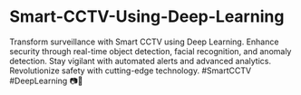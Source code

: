 # Smart-CCTV-Using-Deep-Learning
Transform surveillance with Smart CCTV using Deep Learning. Enhance security through real-time object detection, facial recognition, and anomaly detection. Stay vigilant with automated alerts and advanced analytics. Revolutionize safety with cutting-edge technology. #SmartCCTV #DeepLearning 📷🤖
